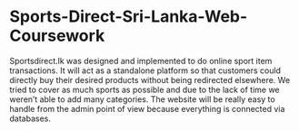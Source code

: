 # Sports-Direct-Sri-Lanka-Web-Coursework
Sportsdirect.lk was designed and implemented to do online sport item transactions. It will act as a standalone platform so that customers could directly buy their desired products without being redirected elsewhere. We tried to cover as much sports as possible and due to the lack of time we weren’t able to add many categories. The website will be really easy to handle from the admin point of view because everything is connected via databases. 
